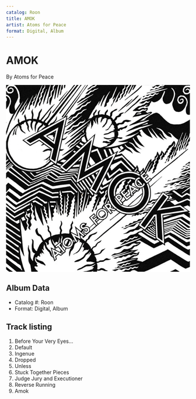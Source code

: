 ```yaml
---
catalog: Roon
title: AMOK
artist: Atoms for Peace
format: Digital, Album
---
```


# AMOK

By Atoms for Peace

![](../../assets/albumcovers/Atoms_for_Peace-AMOK.png)

## Album Data

- Catalog #: Roon
- Format: Digital, Album


## Track listing


1. Before Your Very Eyes...
2. Default
3. Ingenue
4. Dropped
5. Unless
6. Stuck Together Pieces
7. Judge Jury and Executioner
8. Reverse Running
9. Amok

